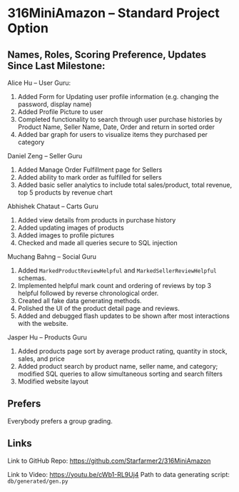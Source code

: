 # 316MiniAmazon – Standard Project Option

## Names, Roles, Scoring Preference, Updates Since Last Milestone:

Alice Hu – User Guru: 
1. Added Form for Updating user profile information (e.g. changing the password, display name)
2. Added Profile Picture to user
3. Completed functionality to search through user purchase histories by Product Name, Seller Name, Date, Order and return in sorted order
4. Added bar graph for users to visualize items they purchased per category

Daniel Zeng – Seller Guru
1. Added Manage Order Fulfillment page for Sellers
2. Added ability to mark order as fulfilled for sellers
3. Added basic seller analytics to include total sales/product, total revenue, top 5 products by revenue chart

Abhishek Chataut – Carts Guru
1. Added view details from products in purchase history
2. Added updating images of products
3. Added images to profile pictures
4. Checked and made all queries secure to SQL injection

Muchang Bahng – Social Guru
1. Added `MarkedProductReviewHelpful` and `MarkedSellerReviewHelpful` schemas.
2. Implemented helpful mark count and ordering of reviews by top 3 helpful followed by reverse chronological order. 
3. Created all fake data generating methods. 
4. Polished the UI of the product detail page and reviews. 
5. Added and debugged flash updates to be shown after most interactions with the website. 

Jasper Hu – Products Guru
1. Added products page sort by average product rating, quantity in stock, sales, and price
2. Added product search by product name, seller name, and category; modified SQL queries to allow simultaneous sorting and search filters
3. Modified website layout

## Prefers 
Everybody prefers a group grading. 

## Links 

Link to GitHub Repo: https://github.com/Starfarmer2/316MiniAmazon

Link to Video: https://youtu.be/cWb1-RL9Uj4
Path to data generating script: `db/generated/gen.py`

